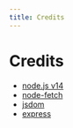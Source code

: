 ```yaml
---
title: Credits
---
```


# Credits

- [node.js v14](https://nodejs.org)
- [node-fetch](https://www.npmjs.com/package/node-fetch)
- [jsdom](https://www.npmjs.com/package/jsdom)
- [express](https://www.npmjs.com/package/express)